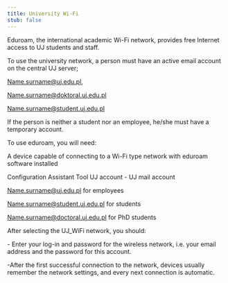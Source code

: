 ```yaml
---
title: University Wi-Fi
stub: false
---
```

Eduroam, the international academic Wi-Fi network, provides free Internet access to UJ students and staff.

To use the university network, a person must have an active email account on the central UJ server;

Name.surname@uj.edu.pl,

Name.surname@doktoral.uj.edu.pl 

Name.surname@student.uj.edu.pl

If the person is neither a student nor an employee, he/she must have a temporary account.

To use eduroam, you will need:

A device capable of connecting to a Wi-Fi type network with eduroam software installed

Configuration Assistant Tool UJ account - UJ mail account

Name.surname@uj.edu.pl for employees 

Name.surname@student.uj.edu.pl for students 

Name.surname@doctoral.uj.edu.pl for PhD students

After selecting the UJ_WiFi network, you should:

\- Enter your log-in and password for the wireless network, i.e. your email address and the password for this account.

\-After the first successful connection to the network, devices usually remember the network settings, and every next connection is automatic.